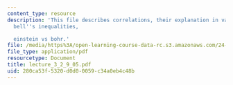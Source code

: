 ```yaml
---
content_type: resource
description: 'This file describes correlations, their explanation in various ways,
  bell''s inequalities,

  einstein vs bohr.'
file: /media/https%3A/open-learning-course-data-rc.s3.amazonaws.com/24-111-philosophy-of-quantum-mechanics-spring-2005/280ca53f5320d0d00059c34a0eb4c48b_lecture_3_2_9_05.pdf
file_type: application/pdf
resourcetype: Document
title: lecture_3_2_9_05.pdf
uid: 280ca53f-5320-d0d0-0059-c34a0eb4c48b
---
```

